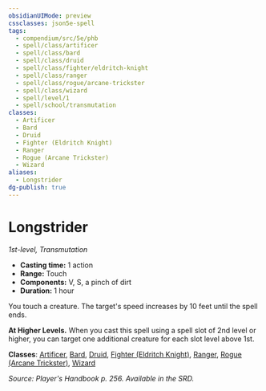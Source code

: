 ```yaml
---
obsidianUIMode: preview
cssclasses: json5e-spell
tags:
  - compendium/src/5e/phb
  - spell/class/artificer
  - spell/class/bard
  - spell/class/druid
  - spell/class/fighter/eldritch-knight
  - spell/class/ranger
  - spell/class/rogue/arcane-trickster
  - spell/class/wizard
  - spell/level/1
  - spell/school/transmutation
classes:
  - Artificer
  - Bard
  - Druid
  - Fighter (Eldritch Knight)
  - Ranger
  - Rogue (Arcane Trickster)
  - Wizard
aliases:
  - Longstrider
dg-publish: true
---
```

# Longstrider
*1st-level, Transmutation*  

- **Casting time:** 1 action
- **Range:** Touch
- **Components:** V, S, a pinch of dirt
- **Duration:** 1 hour

You touch a creature. The target's speed increases by 10 feet until the spell ends.

**At Higher Levels.** When you cast this spell using a spell slot of 2nd level or higher, you can target one additional creature for each slot level above 1st.

**Classes**: [Artificer](/Admin/CLI/classes/artificer-tce.md), [Bard](/Admin/CLI/classes/bard.md), [Druid](/Admin/CLI/classes/druid.md), [Fighter (Eldritch Knight)](/Admin/CLI/classes/fighter-eldritch-knight.md), [Ranger](/Admin/CLI/classes/ranger.md), [Rogue (Arcane Trickster)](/Admin/CLI/classes/rogue-arcane-trickster.md), [Wizard](/Admin/CLI/classes/wizard.md)

*Source: Player's Handbook p. 256. Available in the SRD.*